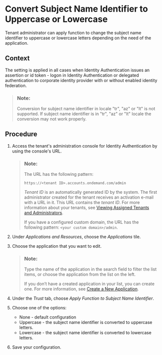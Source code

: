 <!-- loioe281f207f2c94e19b23ec9c70044e519 -->

# Convert Subject Name Identifier to Uppercase or Lowercase

Tenant administrator can apply function to change the subject name identifier to uppercase or lowercase letters depending on the need of the application.



## Context

The setting is applied in all cases when Identity Authentication issues an assertion or id token - logon in Identity Authentication or delegated authentication to corporate identity provider with or without enabled identity federation.

> ### Note:  
> Conversion for subject name identifier in locale "tr", "az" or "lt" is not supported. If subject name identifier is in "tr", "az" or "lt" locale the conversion may not work properly.



## Procedure

1.  Access the tenant's administration console for Identity Authentication by using the console's URL.

    > ### Note:  
    > The URL has the following pattern:
    > 
    > `https://<tenant ID>.accounts.ondemand.com/admin`
    > 
    > *Tenant ID* is an automatically generated ID by the system. The first administrator created for the tenant receives an activation e-mail with a URL in it. This URL contains the *tenant ID*. For more information about your tenants, see [Viewing Assigned Tenants and Administrators](../viewing-assigned-tenants-and-administrators-f56e6f2.md).
    > 
    > If you have a configured custom domain, the URL has the following pattern: `<your custom domain>/admin`.

2.  Under *Applications and Resources*, choose the *Applications* tile.

3.  Choose the application that you want to edit.

    > ### Note:  
    > Type the name of the application in the search field to filter the list items, or choose the application from the list on the left.
    > 
    > If you don’t have a created application in your list, you can create one. For more information, see [Create a New Application](create-a-new-application-0d4b255.md).

4.  Under the *Trust* tab, choose *Apply Function to Subject Name Identifier*.

5.  Choose one of the options:

    -   None - default configuration
    -   Uppercase - the subject name identifier is converted to uppercase letters.
    -   Lowercase - the subject name identifier is converted to lowercase letters.

6.  Save your configuration.


